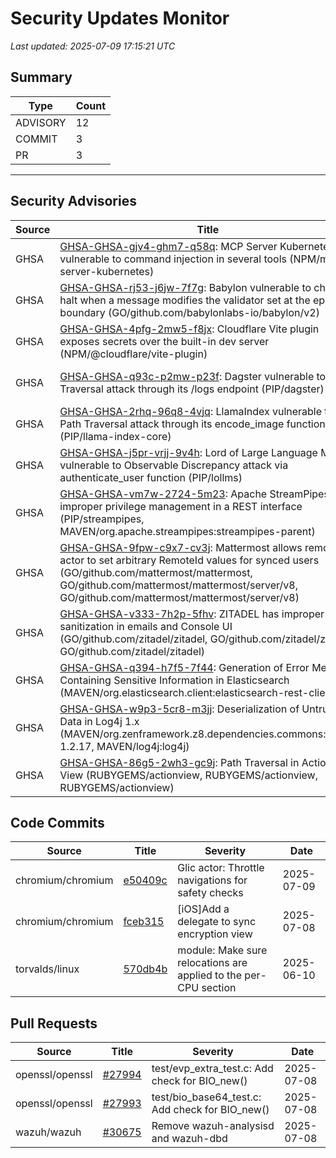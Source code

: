 # Security Updates Monitor

*Last updated: 2025-07-09 17:15:21 UTC*

## Summary
| Type | Count |
|------|-------|
| ADVISORY | 12 |
| COMMIT | 3 |
| PR | 3 |

---

## Security Advisories

| Source | Title | Severity | Date |
|--------|-------|----------|------|
| GHSA | [GHSA-GHSA-gjv4-ghm7-q58q](https://github.com/advisories/GHSA-gjv4-ghm7-q58q): MCP Server Kubernetes vulnerable to command injection in several tools (NPM/mcp-server-kubernetes) | HIGH (CVSS: 7.5) | 2025-07-08 |
| GHSA | [GHSA-GHSA-rj53-j6jw-7f7g](https://github.com/advisories/GHSA-rj53-j6jw-7f7g): Babylon vulnerable to chain halt when a message modifies the validator set at the epoch boundary (GO/github.com/babylonlabs-io/babylon/v2) | HIGH (CVSS: 0.0) | 2025-07-08 |
| GHSA | [GHSA-GHSA-4pfg-2mw5-f8jx](https://github.com/advisories/GHSA-4pfg-2mw5-f8jx): Cloudflare Vite plugin exposes secrets over the built-in dev server (NPM/@cloudflare/vite-plugin) | MODERATE (CVSS: 0.0) | 2025-07-08 |
| GHSA | [GHSA-GHSA-q93c-p2mw-p23f](https://github.com/advisories/GHSA-q93c-p2mw-p23f): Dagster vulnerable to Path Traversal attack through its /logs endpoint (PIP/dagster) | MODERATE (CVSS: 7.5) | 2025-07-07 |
| GHSA | [GHSA-GHSA-2rhq-96q8-4vjq](https://github.com/advisories/GHSA-2rhq-96q8-4vjq): LlamaIndex vulnerable to Path Traversal attack through its encode_image function (PIP/llama-index-core) | HIGH (CVSS: 7.5) | 2025-07-07 |
| GHSA | [GHSA-GHSA-j5pr-vrjj-9v4h](https://github.com/advisories/GHSA-j5pr-vrjj-9v4h): Lord of Large Language Models vulnerable to Observable Discrepancy attack via authenticate_user function (PIP/lollms) | HIGH (CVSS: 7.5) | 2025-07-07 |
| GHSA | [GHSA-GHSA-vm7w-2724-5m23](https://github.com/advisories/GHSA-vm7w-2724-5m23): Apache StreamPipes has improper privilege management in a REST interface (PIP/streampipes, MAVEN/org.apache.streampipes:streampipes-parent) | MODERATE (CVSS: 6.5) | 2025-03-03 |
| GHSA | [GHSA-GHSA-9fpw-c9x7-cv3j](https://github.com/advisories/GHSA-9fpw-c9x7-cv3j): Mattermost allows remote actor to set arbitrary RemoteId values for synced users (GO/github.com/mattermost/mattermost, GO/github.com/mattermost/mattermost/server/v8, GO/github.com/mattermost/mattermost/server/v8) | MODERATE (CVSS: 2.7) | 2024-08-01 |
| GHSA | [GHSA-GHSA-v333-7h2p-5fhv](https://github.com/advisories/GHSA-v333-7h2p-5fhv): ZITADEL has improper HTML sanitization in emails and Console UI (GO/github.com/zitadel/zitadel, GO/github.com/zitadel/zitadel, GO/github.com/zitadel/zitadel) | MODERATE (CVSS: 4.3) | 2024-07-31 |
| GHSA | [GHSA-GHSA-q394-h7f5-7f44](https://github.com/advisories/GHSA-q394-h7f5-7f44): Generation of Error Message Containing Sensitive Information in Elasticsearch (MAVEN/org.elasticsearch.client:elasticsearch-rest-client) | MODERATE (CVSS: 6.5) | 2022-05-24 |
| GHSA | [GHSA-GHSA-w9p3-5cr8-m3jj](https://github.com/advisories/GHSA-w9p3-5cr8-m3jj): Deserialization of Untrusted Data in Log4j 1.x (MAVEN/org.zenframework.z8.dependencies.commons:log4j-1.2.17, MAVEN/log4j:log4j) | HIGH (CVSS: 8.8) | 2022-01-21 |
| GHSA | [GHSA-GHSA-86g5-2wh3-gc9j](https://github.com/advisories/GHSA-86g5-2wh3-gc9j): Path Traversal in Action View (RUBYGEMS/actionview, RUBYGEMS/actionview, RUBYGEMS/actionview) | HIGH (CVSS: 7.5) | 2019-03-13 |

## Code Commits

| Source | Title | Severity | Date |
|--------|-------|----------|------|
| chromium/chromium | [e50409c](https://github.com/chromium/chromium/commit/e50409cecb4837cb611707ab52792661d0549c0e) | Glic actor: Throttle navigations for safety checks | 2025-07-09 |
| chromium/chromium | [fceb315](https://github.com/chromium/chromium/commit/fceb3154f98dd80df7c2cd632b04791f584e0da2) | [iOS]Add a delegate to sync encryption view | 2025-07-08 |
| torvalds/linux | [570db4b](https://github.com/torvalds/linux/commit/570db4b39f535a8bb722adb8be0280d09e34ca99) | module: Make sure relocations are applied to the per-CPU section | 2025-06-10 |

## Pull Requests

| Source | Title | Severity | Date |
|--------|-------|----------|------|
| openssl/openssl | [#27994](https://github.com/openssl/openssl/pull/27994) | test/evp_extra_test.c: Add check for BIO_new() | 2025-07-08 |
| openssl/openssl | [#27993](https://github.com/openssl/openssl/pull/27993) | test/bio_base64_test.c: Add check for BIO_new() | 2025-07-08 |
| wazuh/wazuh | [#30675](https://github.com/wazuh/wazuh/pull/30675) | Remove wazuh-analysisd and wazuh-dbd | 2025-07-08 |

